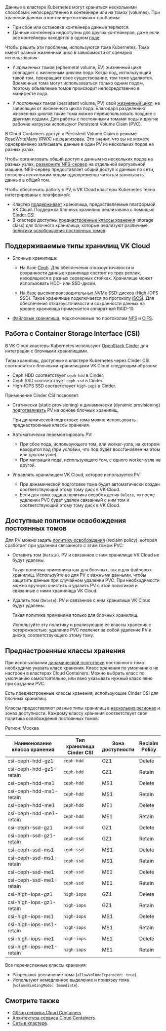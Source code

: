 Данные в кластере Kubernetes могут храниться несколькими способами: непосредственно в контейнере или на _томах_ (volumes). При хранении данных в контейнере возникают проблемы:

- При сбое или остановке контейнера данные теряются.
- Данные контейнера недоступны для других контейнеров, даже если все контейнеры находятся в одном [поде](../../reference/pods).

Чтобы решить эти проблемы, используются тома Kubernetes. Тома имеют разный жизненный цикл в зависимости от сценария использования:

- У _временных томов_ (ephemeral volume, EV) жизненный цикл совпадает с жизненным циклом пода. Когда под, использующий такой том, прекращает свое существование, том тоже удаляется. Временные тома могут использоваться только одним подом, поэтому объявление томов происходит непосредственно в манифесте пода.

- У _постоянных томов_ (persistent volume, PV) свой [жизненный цикл](../../reference/pvs-and-pvcs), не зависящий от жизненного цикла пода. Благодаря разделению жизненных циклов такие тома можно переиспользовать позднее с другими подами. Для работы с постоянными томами поды и другие рабочие нагрузки используют Persistent Volume Claim (PVC).

В Cloud Containers доступ к Persistent Volume Claim в режиме ReadWriteMany (RWX) не реализован. Это значит, что вы не можете одновременно записывать данные в один PV из нескольких подов на разных узлах.

Чтобы организовать общий доступ к данным из нескольких подов на разных узлах, [разверните NFS-сервер](/ru/computing/iaas/service-management/fs-manage) на отдельной виртуальной машине. NFS-сервер предоставляет общий доступ к данным по сети, позволяя нескольким подам одновременно читать и записывать данные в общий том.

Чтобы обеспечить работу с PV, в VK Cloud кластеры Kubernetes тесно интегрированы с платформой:

- Кластер [поддерживает](#podderzhivaemye_tipy_hranilishch_vk_cloud) хранилища, предоставляемые платформой VK Cloud. Поддержка блочных хранилищ реализована с помощью [Cinder CSI](#rabota_s_container_storage_interface_csi).
- В кластере доступны [преднастроенные классы хранения](#prednastroennye_klassy_hraneniya) (storage class) для блочного хранилища, которые реализуют различные [политики освобождения постоянных томов](#dostupnye_politiki_osvobozhdeniya_postoyannyh_tomov).

## Поддерживаемые типы хранилищ VK Cloud

- Блочные хранилища:

  - На базе [Ceph](https://ceph.io/en/). Для обеспечения отказоусточивости и сохранности данных хранилище состоит из трех реплик, находящихся в разных серверных стойках. Хранилище может использовать HDD- или SSD-диски.

  - На базе высокопроизводительных [NVMe](https://www.snia.org/education/what-is-nvme) SSD-дисков (High-IOPS SSD). Такое хранилище подключается по протоколу [iSCSI](https://www.snia.org/education/what-is-iscsi). Для обеспечения отказоусточивости и сохранности данных на уровне хранилища применяется аппаратный RAID-10.

- [Файловые хранилища](https://www.snia.org/education/what-is-nas), подключаемые по протоколам [NFS](https://www.ibm.com/docs/en/aix/7.1?topic=management-network-file-system) и [CIFS](https://learn.microsoft.com/en-us/windows/win32/fileio/microsoft-smb-protocol-and-cifs-protocol-overview).

## Работа с Container Storage Interface (CSI)

В VK Cloud кластеры Kubernetes используют [OpenStack Cinder](https://docs.openstack.org/cinder/latest/) для интеграции с блочными хранилищами.

Типы хранилищ, доступные в кластере Kubernetes через Cinder CSI, соотносятся с блочными хранилищами VK Cloud следующим образом:

- Ceph HDD соответствует `ceph-hdd` в Cinder.
- Ceph SSD соответствует `ceph-ssd` в Cinder.
- High-IOPS SSD соответствует `high-iops` в Cinder.

Применение Cinder CSI позволяет:

- Статически (static provisioning) и динамически (dynamic provisioning) [подготавливать](../../reference/pvs-and-pvcs#1_podgotovka_2a52d941) PV на основе блочных хранилищ.

  При динамической подготовке тома можно использовать преднастроенные классы хранения.

- Автоматически перемонтировать PV:

  - При сбое пода, использующего том, или worker-узла, на котором находится под (при условии, что под будет восстановлен на этом или другом узле).
  - При миграции пода, использующего том, с одного worker-узла на другой.

- Управлять хранилищем VK Cloud, которое используется PV:
  - При динамической подготовке тома будет автоматически создан соответствующий этому тому диск в VK Cloud.
  - Если для тома задана политика освобождения `Delete`, то после удалении PVC будет удален связанный с ним том и соответствующий этому тому диск в VK Cloud.

## Доступные политики освобождения постоянных томов

Для PV можно задать [политику освобождения](../../reference/pvs-and-pvcs#4_osvobozhdenie_916d4ba3) (reclaim policy), которая сработает при удалении связанного с этим томом PVC:

- Оставить том (`Retain`). PV и связанное с ним хранилище VK Cloud не будут удалены.

  Такая политика применима как для блочных, так и для файловых хранилищ. Используйте ее для PV с важными данными, чтобы защитить данные при случайном удалении PVC. При необходимости можно вручную очистить и удалить PV с этой политикой и связанные с ними хранилища VK Cloud.

- Удалить том (`Delete`). PV и связанное с ним хранилище VK Cloud будут удалены.

  Такая политика применима только для блочных хранилищ.

  <warn>

  Используйте эту политику и реализующие ее классы хранения с осторожностью: удаление PVC повлечет за собой удаление PV и диска, соответствующего этому тому.

  </warn>

## Преднастроенные классы хранения

При использовании [динамической подготовки](../../reference/pvs-and-pvcs#1_podgotovka_2a52d941) постоянного тома необходимо указать класс хранения. Класс хранения по умолчанию не настроен в кластерах Cloud Containers. Можно выбрать класс по умолчанию самостоятельно, или явно указывать нужный класс явно при создании PVC.

Есть преднастроенные классы хранения, использующие Cinder CSI для блочных хранилищ.

Классы предоставляют разные типы хранилищ в [нескольких регионах](../../../../tools-for-using-services/account/concepts/regions/) и зонах доступности.
Каждому классу хранения соответствует своя политика освобождения постоянных томов.

<tabs>
<tablist>
<tab>Регион: Москва</tab>
</tablist>
<tabpanel>

| Наименование<br>класса хранения | Тип хранилища<br>Cinder CSI | Зона<br>доступности | Reclaim<br>Policy |
| ------------------------------- | --------------------------- | ------------------- | ----------------- |
| csi-ceph-hdd-gz1                | `ceph-hdd`                  | GZ1                 | Delete            |
| csi-ceph-hdd-gz1-retain         | `ceph-hdd`                  | GZ1                 | Retain            |
| csi-ceph-hdd-ms1                | `ceph-hdd`                  | MS1                 | Delete            |
| csi-ceph-hdd-ms1-retain         | `ceph-hdd`                  | MS1                 | Retain            |
| csi-ceph-hdd-me1                | `ceph-hdd`                  | ME1                 | Delete            |
| csi-ceph-hdd-me1-retain         | `ceph-hdd`                  | ME1                 | Retain            |
| csi-ceph-ssd-gz1                | `ceph-ssd`                  | GZ1                 | Delete            |
| csi-ceph-ssd-gz1-retain         | `ceph-ssd`                  | GZ1                 | Retain            |
| csi-ceph-ssd-ms1                | `ceph-ssd`                  | MS1                 | Delete            |
| csi-ceph-ssd-ms1-retain         | `ceph-ssd`                  | MS1                 | Retain            |
| csi-ceph-ssd-me1                | `ceph-ssd`                  | ME1                 | Delete            |
| csi-ceph-ssd-me1-retain         | `ceph-ssd`                  | ME1                 | Retain            |
| csi-high-iops-gz1               | `high-iops`                 | GZ1                 | Delete            |
| csi-high-iops-gz1-retain        | `high-iops`                 | GZ1                 | Retain            |
| csi-high-iops-ms1               | `high-iops`                 | MS1                 | Delete            |
| csi-high-iops-ms1-retain        | `high-iops`                 | MS1                 | Retain            |
| csi-high-iops-me1               | `high-iops`                 | ME1                 | Delete            |
| csi-high-iops-me1-retain        | `high-iops`                 | ME1                 | Retain            |

</tabpanel>
</tabs>

Все перечисленные классы хранения:

- Разрешают увеличение тома (`allowVolumeExpansion: true`).
- Используют немедленное выделение и привязку тома (`volumeBindingMode: Immediate`).

## Смотрите также

- [Обзор сервиса Cloud Containers](../about/).
- [Архитектура сервиса Cloud Containers](../architecture/).
- [Сеть в кластере](../network/).
